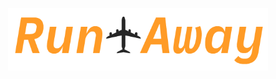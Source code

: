 <p align="center">
<img height="100" src="https://github.com/sethayotte/run-away/blob/main/src/assets/RunAwayLogo.png">
</p>
